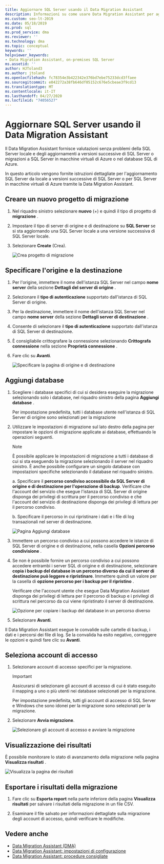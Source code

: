 ```yaml
---
title: Aggiornare SQL Server usando il Data Migration Assistant
description: Informazioni su come usare Data Migration Assistant per aggiornare una SQL Server locale a una versione più recente di SQL Server o SQL Server in macchine virtuali di Azure
ms.custom: seo-lt-2019
ms.date: 05/18/2019
ms.prod: sql
ms.prod_service: dma
ms.reviewer: ''
ms.technology: dma
ms.topic: conceptual
keywords: ''
helpviewer_keywords:
- Data Migration Assistant, on-premises SQL Server
ms.assetid: ''
author: HJToland3
ms.author: jtoland
ms.openlocfilehash: fc78354e3b422342e376bd7ebe75233dcd3ffaee
ms.sourcegitcommit: e042272a38fb646df05152c676e5cbeae3f9cd13
ms.translationtype: MT
ms.contentlocale: it-IT
ms.lasthandoff: 04/27/2020
ms.locfileid: "74056527"
---
```

# <a name="upgrade-sql-server-using-the-data-migration-assistant"></a>Aggiornare SQL Server usando il Data Migration Assistant

Il Data Migration Assistant fornisce valutazioni senza problemi della SQL Server locale e degli aggiornamenti a versioni successive di SQL Server o migrazioni a SQL Server in macchine virtuali di Azure o nel database SQL di Azure.

In questo articolo vengono fornite istruzioni dettagliate per l'aggiornamento SQL Server da locale a versioni successive di SQL Server o per SQL Server in macchine virtuali di Azure tramite la Data Migration Assistant.

## <a name="create-a-new-migration-project"></a>Creare un nuovo progetto di migrazione

1. Nel riquadro sinistro selezionare **nuovo** (+) e quindi il tipo di progetto di **migrazione** .

2. Impostare il tipo di server di origine e di destinazione su **SQL Server** se si sta aggiornando una SQL Server locale a una versione successiva di SQL Server locale.

3. Selezionare **Create** (Crea).

   ![Crea progetto di migrazione](../dma/media/NewCreate.png)

## <a name="specify-the-source-and-target"></a>Specificare l'origine e la destinazione

1. Per l'origine, immettere il nome dell'istanza SQL Server nel campo **nome server** della sezione **Dettagli del server di origine** . 

2. Selezionare il **tipo di autenticazione** supportato dall'istanza di SQL Server di origine.

3. Per la destinazione, immettere il nome dell'istanza SQL Server nel campo **nome server** della sezione **Dettagli server di destinazione** . 

4. Consente di selezionare il **tipo di autenticazione** supportato dall'istanza di SQL Server di destinazione.

5. È consigliabile crittografare la connessione selezionando **Crittografa connessione** nella sezione **Proprietà connessione** .

6. Fare clic su **Avanti**.

   ![Specificare la pagina di origine e di destinazione](../dma/media/SourceTarget.png)

## <a name="add-databases"></a>Aggiungi database

1. Scegliere i database specifici di cui si desidera eseguire la migrazione selezionando solo i database, nel riquadro sinistro della pagina **Aggiungi database** .

   Per impostazione predefinita, tutti i database utente nell'istanza di SQL Server di origine sono selezionati per la migrazione

2. Utilizzare le impostazioni di migrazione sul lato destro della pagina per impostare le opzioni di migrazione applicate ai database, effettuando le operazioni seguenti.

   > [!NOTE]
   > È possibile applicare le impostazioni di migrazione a tutti i database di cui si sta eseguendo la migrazione selezionando il server nel riquadro sinistro. È anche possibile configurare un singolo database con impostazioni specifiche selezionando il database nel riquadro sinistro.

    a. Specificare il **percorso condiviso accessibile da SQL Server di origine e di destinazione per l'operazione di backup**. Verificare che l'account del servizio che esegue l'istanza di SQL Server di origine disponga dei privilegi di scrittura per il percorso condiviso e che l'account del servizio di destinazione disponga dei privilegi di lettura per il percorso condiviso.

    b. Specificare il percorso in cui ripristinare i dati e i file di log transazionali nel server di destinazione.

    ![Pagina Aggiungi database](../dma/media/AddDatabases.png)

3. Immettere un percorso condiviso a cui possono accedere le istanze di SQL Server di origine e di destinazione, nella casella **Opzioni percorso condivisione** .

4. Se non è possibile fornire un percorso condiviso a cui possono accedere entrambi i server SQL di origine e di destinazione, selezionare **copia i backup del database in un percorso diverso da cui il server di destinazione può leggere e ripristinare**. Immettere quindi un valore per la casella di **opzione percorso per i backup per il ripristino** . 

   Verificare che l'account utente che esegue Data Migration Assistant disponga dei privilegi di lettura per il percorso di backup e i privilegi di scrittura nel percorso da cui viene ripristinato il server di destinazione.

   ![Opzione per copiare i backup del database in un percorso diverso](../dma/media/CopyDatabaseDifferentLocation.png)

5. Selezionare **Avanti**.

Il Data Migration Assistant esegue le convalide sulle cartelle di backup, i dati e i percorsi dei file di log. Se la convalida ha esito negativo, correggere le opzioni e quindi fare clic su **Avanti**.

## <a name="select-logins"></a>Seleziona account di accesso

1. Selezionare account di accesso specifici per la migrazione.

   > [!IMPORTANT]
   > Assicurarsi di selezionare gli account di accesso di cui è stato eseguito il mapping a uno o più utenti nei database selezionati per la migrazione.   

   Per impostazione predefinita, tutti gli account di accesso di SQL Server e Windows che sono idonei per la migrazione sono selezionati per la migrazione.

2. Selezionare **Avvia migrazione**.

   ![Selezionare gli account di accesso e avviare la migrazione](../dma/media/SelectLogins.png)

## <a name="view-results"></a>Visualizzazione dei risultati

È possibile monitorare lo stato di avanzamento della migrazione nella pagina **Visualizza risultati** .

![Visualizza la pagina dei risultati](../dma/media/ViewResults.png)

## <a name="export-migration-results"></a>Esportare i risultati della migrazione

1. Fare clic su **Esporta report** nella parte inferiore della pagina **Visualizza risultati** per salvare i risultati della migrazione in un file CSV.

2. Esaminare il file salvato per informazioni dettagliate sulla migrazione degli account di accesso, quindi verificare le modifiche.

## <a name="see-also"></a>Vedere anche

- [Data Migration Assistant (DMA)](../dma/dma-overview.md)
- [Data Migration Assistant: impostazioni di configurazione](../dma/dma-configurationsettings.md)
- [Data Migration Assistant: procedure consigliate](../dma/dma-bestpractices.md)
